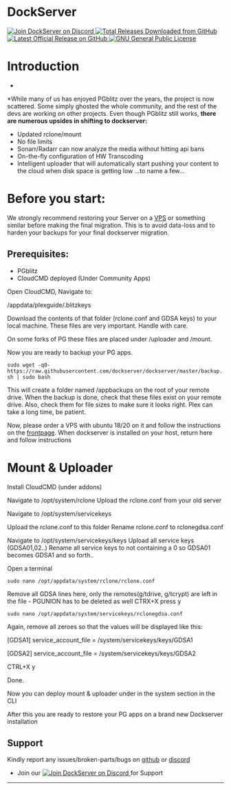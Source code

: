 # **DockServer**   
      
<p align="left">
    <a href="https://discord.gg/FYSvu83caM">
        <img src="https://discord.com/api/guilds/830478558995415100/widget.png?label=Discord%20Server&logo=discord" alt="Join DockServer on Discord">
    </a>
        <a href="https://github.com/dockserver/dockserver/releases">
        <img src="https://img.shields.io/github/downloads/dockserver/dockserver/total?label=Total%20Downloads&logo=github" alt="Total Releases Downloaded from GitHub">
    </a>
    <a href="https://github.com/dockserver/dockserver/releases/latest">
        <img src="https://img.shields.io/github/v/release/dockserver/dockserver?include_prereleases&label=Latest%20Release&logo=github" alt="Latest Official Release on GitHub">
    </a>
    <a href="https://github.com/dockserver/dockserver/blob/master/LICENSE">
        <img src="https://img.shields.io/github/license/dockserver/dockserver?label=License&logo=gnu" alt="GNU General Public License">
    </a>
</p>

# Introduction
*
*While many of us has enjoyed PGblitz over the years, the project is now scattered. Some simply ghosted the whole community, and the rest of the devs are working on other projects. 
Even though PGblitz still works, **there are numerous upsides in shifting to dockserver:**

- Updated rclone/mount 
- No file limits
- Sonarr/Radarr can now analyze the media without hitting api bans
- On-the-fly configuration of HW Transcoding
- Intelligent uploader that will automatically start pushing your content to the cloud when disk space is getting low
...to name a few...

# Before you start: 

We strongly recommend restoring your Server on a [VPS](https://www.hetzner.com/cloud "VPS") or something similar before making the final migration. This is to avoid data-loss and to harden your backups for your final dockserver migration.

## Prerequisites:
- PGblitz
- CloudCMD deployed (Under Community Apps) 

Open CloudCMD, Navigate to: 

/appdata/plexguide/.blitzkeys

Download the contents of that folder (rclone.conf and GDSA keys) to your local machine. These files are very important. Handle with care.

On some forks of PG these files are placed under /uploader and /mount.

Now you are ready to backup your PG apps.

`sudo wget -qO- https://raw.githubusercontent.com/dockserver/dockserver/master/backup.sh | sudo bash`

This will create a folder named /appbackups on the root of your remote drive. When the backup is done, check that these files exist on your remote drive. Also, check them for file sizes to make sure it looks right. Plex can take a long time, be patient. 

Now, please order a VPS with ubuntu 18/20 on it and follow the instructions on the [frontpage](http://docs.dockserver.io "frontpage"). When dockserver is installed on your host, return here and follow instructions


# Mount & Uploader

Install CloudCMD (under addons) 

Navigate to 
/opt/system/rclone
Upload the rclone.conf from your old server

Navigate to 
/opt/system/servicekeys

Upload the rclone.conf to this folder
Rename rclone.conf to rclonegdsa.conf

Navigate to 
/opt/system/servicekeys/keys
Upload all service keys (GDSA01,02..)
Rename all service keys to not containing a 0 so GDSA01 becomes GDSA1 and so forth..

Open a terminal

`sudo nano /opt/appdata/system/rclone/rclone.conf`

Remove all GDSA lines here, only the remotes(g/tdrive, g/tcrypt) are left in the file - PGUNION has to be deleted as well
CTRX+X press y 

`sudo nano /opt/appdata/system/servicekeys/rclonegdsa.conf`

Again, remove all zeroes so that the values will be displayed like this:

[GDSA1] 
service_account_file = /system/servicekeys/keys/GDSA1

[GDSA2] 
service_account_file = /system/servicekeys/keys/GDSA2

CTRL+X y 

Done. 

Now you can deploy mount & uploader under in the system section in the CLI

After this you are ready to restore your PG apps on a brand new Dockserver installation





## Support

Kindly report any issues/broken-parts/bugs on [github](https://github.com/dockserver/dockserver/issues) or [discord](https://discord.gg/A7h7bKBCVa)

* Join our <a href="https://discord.gg/FYSvu83caM">
        <img src="https://discord.com/api/guilds/830478558995415100/widget.png?label=Discord%20Server&logo=discord" alt="Join DockServer on Discord">
    </a> for Support

----

